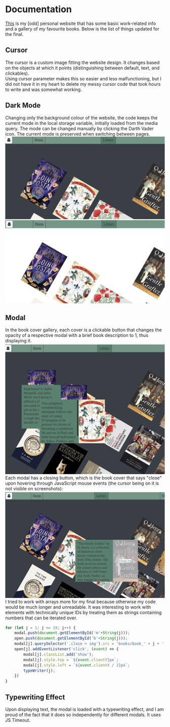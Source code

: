 # Documentation
[This](https://olesia73.github.io) is my [odd] personal website that has some basic work-related info and a gallery of my favourite books.
Below is the list of things updated for the final.
## Cursor
The cursor is a custom image fitting the website design. It changes based on the objects at which it points (distinguishing between default, text, and clickables).\
Using cursor parameter makes this so easier and less malfunctioning, but I did not have it in my heart to delete my messy cursor code that took hours to write and was somewhat working.
## Dark Mode
Changing only the background colour of the website, the code keeps the current mode in the local storage variable, initially loaded from the media query. The mode can be changed manually by clicking the Darth Vader icon. The current mode is preserved when switching between pages.
![Dark](doc/dark.png)
![Light](doc/light.png)
## Modal
In the book cover gallery, each cover is a clickable button that changes the opacity of a respective modal with a brief book description to 1, thus displaying it. 
![Modal](doc/modal.png)
Each modal has a closing button, which is the book cover that says "close" upon hovering through JavaScript mouse events (the cursor being on it is not visible on screenshots):
![Modal](doc/modal2.png)
I tried to work with arrays more for my final because otherwise my code would be much longer and unreadable. It was interesting to work with elements with technically unique IDs by treating them as strings containing numbers that can be iterated over.
```js
for (let j = 1; j <= 19; j++) {
    modal.push(document.getElementById('m'+String(j)));
    open.push(document.getElementById('b'+String(j)));
    modal[j].querySelector('.close > img').src = 'books/book_' + j + '.jpeg';
    open[j].addEventListener('click', (event) => {
        modal[j].classList.add('show');
        modal[j].style.top = `${event.clientY}px`;
        modal[j].style.left = `${event.clientX / 2}px`;
        typeWriter(j);
    })
}
```
## Typewriting Effect
Upon displaying text, the modal is loaded with a typewriting effect, and I am proud of the fact that it does so independently for different modals. It uses JS Timeout.
